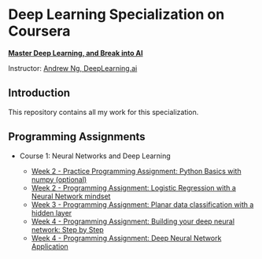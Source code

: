 # Deep Learning Specialization on Coursera

**[Master Deep Learning, and Break into AI](https://www.coursera.org/specializations/deep-learning)**

Instructor: [Andrew Ng, DeepLearning.ai](https://www.andrewng.org/)

## Introduction

This repository contains all my work for this specialization.

## Programming Assignments

- Course 1: Neural Networks and Deep Learning

  - [Week 2 - Practice Programming Assignment: Python Basics with numpy (optional)](https://github.com/IUCHIDAISUKE/deepLearning_coursera/blob/master/Neural%20Networks%20and%20Deep%20Learning/w2_Python_Basics_With_Numpy.ipynb)
  - [Week 2 - Programming Assignment: Logistic Regression with a Neural Network mindset](https://github.com/IUCHIDAISUKE/deepLearning_coursera/blob/master/Neural%20Networks%20and%20Deep%20Learning/w2_Logistic_Regression_with_a_Neural_Network_mindset_v6a.ipynb)
  - [Week 3 - Programming Assignment: Planar data classification with a hidden layer](https://github.com/IUCHIDAISUKE/deepLearning_coursera/blob/master/Neural%20Networks%20and%20Deep%20Learning/w3_Planar_data_classification_with_onehidden_layer_v6c.ipynb)
  - [Week 4 - Programming Assignment: Building your deep neural network: Step by Step](https://github.com/IUCHIDAISUKE/deepLearning_coursera/blob/master/Neural%20Networks%20and%20Deep%20Learning/w4_Building_your_Deep_Neural_Network_Step_by_Step_v8a.ipynb)
  - [Week 4 - Programming Assignment: Deep Neural Network Application](https://github.com/IUCHIDAISUKE/deepLearning_coursera/blob/master/Neural%20Networks%20and%20Deep%20Learning/w4_Deep_Neural_Network_Application_v8.ipynb)
